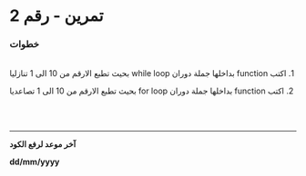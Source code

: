 
# 2 تمرين - رقم

### خطوات 

<br>
&#x202b; 1. اكتب function بداخلها جملة دوران while loop بحيث تطبع الارقم من 10 الى 1 تنازليا

&#x202b; 2. اكتب function بداخلها جملة دوران for  loop بحيث تطبع الارقم من 10 الى 1 تصاعديا

<br>
<br>
<hr>
<b>آخر موعد لرفع الكود

&#x202b; dd/mm/yyyy